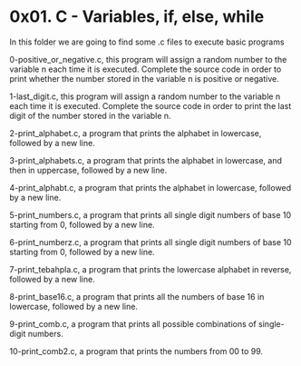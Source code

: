 # 0x01. C - Variables, if, else, while

In this folder we are going to find some .c files to execute basic programs

0-positive_or_negative.c, this program will assign a random number to the variable n each time it is executed. Complete the source code in order to print whether the number stored in the variable n is positive or negative.

1-last_digit.c, this program will assign a random number to the variable n each time it is executed. Complete the source code in order to print the last digit of the number stored in the variable n.

2-print_alphabet.c, a program that prints the alphabet in lowercase, followed by a new line.

3-print_alphabets.c, a program that prints the alphabet in lowercase, and then in uppercase, followed by a new line.

4-print_alphabt.c, a program that prints the alphabet in lowercase, followed by a new line.

5-print_numbers.c, a program that prints all single digit numbers of base 10 starting from 0, followed by a new line.

6-print_numberz.c, a program that prints all single digit numbers of base 10 starting from 0, followed by a new line.

7-print_tebahpla.c, a program that prints the lowercase alphabet in reverse, followed by a new line.

8-print_base16.c, a program that prints all the numbers of base 16 in lowercase, followed by a new line.

9-print_comb.c, a program that prints all possible combinations of single-digit numbers.

10-print_comb2.c, a program that prints the numbers from 00 to 99.